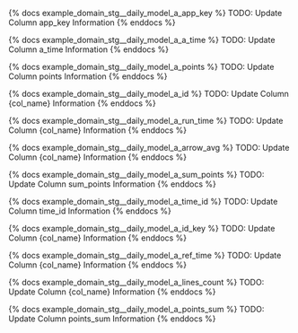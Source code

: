
{% docs example_domain_stg__daily_model_a_app_key %}
TODO: Update Column app_key Information
{% enddocs %}

{% docs example_domain_stg__daily_model_a_a_time %}
TODO: Update Column a_time Information
{% enddocs %}

{% docs example_domain_stg__daily_model_a_points %}
TODO: Update Column points Information
{% enddocs %}

{% docs example_domain_stg__daily_model_a_id %}
TODO: Update Column {col_name} Information
{% enddocs %}

{% docs example_domain_stg__daily_model_a_run_time %}
TODO: Update Column {col_name} Information
{% enddocs %}

{% docs example_domain_stg__daily_model_a_arrow_avg %}
TODO: Update Column {col_name} Information
{% enddocs %}

{% docs example_domain_stg__daily_model_a_sum_points %}
TODO: Update Column sum_points Information
{% enddocs %}

{% docs example_domain_stg__daily_model_a_time_id %}
TODO: Update Column time_id Information
{% enddocs %}

{% docs example_domain_stg__daily_model_a_id_key %}
TODO: Update Column {col_name} Information
{% enddocs %}

{% docs example_domain_stg__daily_model_a_ref_time %}
TODO: Update Column {col_name} Information
{% enddocs %}

{% docs example_domain_stg__daily_model_a_lines_count %}
TODO: Update Column {col_name} Information
{% enddocs %}

{% docs example_domain_stg__daily_model_a_points_sum %}
TODO: Update Column points_sum Information
{% enddocs %}
